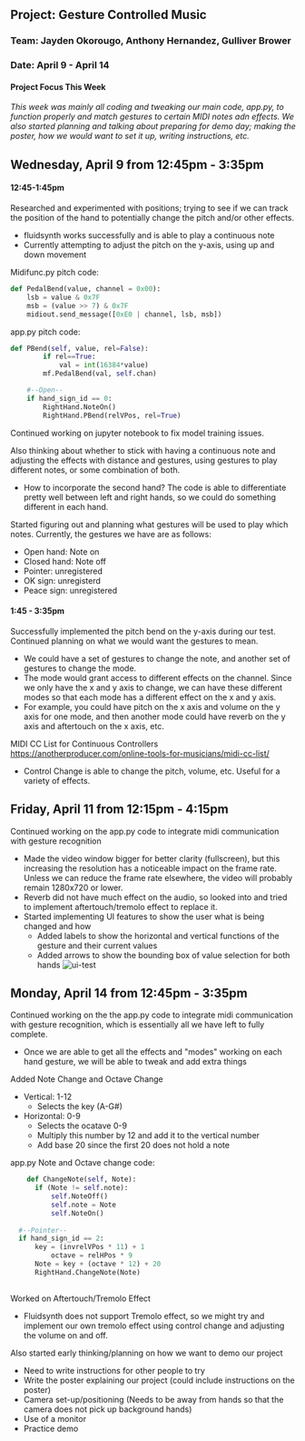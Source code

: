 ## Project: Gesture Controlled Music
### Team: Jayden Okorougo, Anthony Hernandez, Gulliver Brower
### Date: April 9 - April 14

#### Project Focus This Week
*This week was mainly all coding and tweaking our main code, app.py, to function properly and match gestures to certain MIDI notes adn effects. We also started planning and talking about preparing for demo day; making the poster, how we would want to set it up, writing instructions, etc.*

## Wednesday, April 9 from 12:45pm - 3:35pm
#### 12:45-1:45pm
Researched and experimented with positions; trying to see if we can track the position of the hand to potentially change the pitch and/or other effects.
* fluidsynth works successfully and is able to play a continuous note
* Currently attempting to adjust the pitch on the y-axis, using up and down movement

Midifunc.py pitch code:
```python
def PedalBend(value, channel = 0x00):
    lsb = value & 0x7F
    msb = (value >> 7) & 0x7F
    midiout.send_message([0xE0 | channel, lsb, msb])
```

app.py pitch code:
```python
def PBend(self, value, rel=False):
        if rel==True:
            val = int(16384*value)
        mf.PedalBend(val, self.chan)

	#--Open--
	if hand_sign_id == 0:
	    RightHand.NoteOn()
	    RightHand.PBend(relVPos, rel=True)
```

Continued working on jupyter notebook to fix model training issues.

Also thinking about whether to stick with having a continuous note and adjusting the effects with distance and gestures, using gestures to play different notes, or some combination of both.
* How to incorporate the second hand? The code is able to differentiate pretty well between left and right hands, so we could do something different in each hand.

Started figuring out and planning what gestures will be used to play which notes. Currently, the gestures we have are as follows:
* Open hand: Note on
* Closed hand: Note off
* Pointer: unregistered
* OK sign: unregisterd
* Peace sign: unregistered
#### 1:45 - 3:35pm
Successfully implemented the pitch bend on the y-axis during our test.
Continued planning on what we would want the gestures to mean.
* We could have a set of gestures to change the note, and another set of gestures to change the mode.
* The mode would grant access to different effects on the channel. Since we only have the x and y axis to change, we can have these different modes so that each mode has a different effect on the x and y axis.
* For example, you could have pitch on the x axis and volume on the y axis for one mode, and then another mode could have reverb on the y axis and aftertouch on the x axis, etc. 

MIDI CC List for Continuous Controllers
https://anotherproducer.com/online-tools-for-musicians/midi-cc-list/
* Control Change is able to change the pitch, volume, etc. Useful for a variety of effects.

## Friday, April 11 from 12:15pm - 4:15pm

Continued working on the app.py code to integrate midi communication with gesture recognition
* Made the video window bigger for better clarity (fullscreen), but this increasing the resolution has a noticeable impact on the frame rate. Unless we can reduce the frame rate elsewhere, the video will probably remain 1280x720 or lower.
* Reverb did not have much effect on the audio, so looked into and tried to implement aftertouch/tremolo effect to replace it.
* Started implementing UI features to show the user what is being changed and how
	* Added labels to show the horizontal and vertical functions of the gesture and their current values
	* Added arrows to show the bounding box of value selection for both hands
 ![ui-test](https://github.com/user-attachments/assets/4fe1fbb5-e5bb-4cb6-9a3e-d4f23cb156b5)


## Monday, April 14 from 12:45pm - 3:35pm

Continued working on the the app.py code to integrate midi communication with gesture recognition, which is essentially all we have left to fully complete. 
* Once we are able to get all the effects and "modes" working on each hand gesture, we will be able to tweak and add extra things


Added Note Change and Octave Change
* Vertical: 1-12
	* Selects the key (A-G#) 
* Horizontal: 0-9
  	* Selects the ocatave 0-9
	* Multiply this number by 12 and add it to the vertical number
 	* Add base 20 since the first 20 does not hold a note

app.py Note and Octave change code:

  ```python
      def ChangeNote(self, Note):
        if (Note != self.note):
            self.NoteOff()
            self.note = Note
            self.NoteOn()
	
 	#--Pointer--
  	if hand_sign_id == 2:
  	    key = (invrelVPos * 11) + 1
            octave = relHPos * 9
  	    Note = key + (octave * 12) + 20
   	    RightHand.ChangeNote(Note)
	
  ```

Worked on Aftertouch/Tremolo Effect
* Fluidsynth does not support Tremolo effect, so we might try and implement our own tremolo effect using control change and adjusting the volume on and off.

Also started early thinking/planning on how we want to demo our project
* Need to write instructions for other people to try
* Write the poster explaining our project (could include instructions on the poster)
* Camera set-up/positioning (Needs to be away from hands so that the camera does not pick up background hands)
* Use of a monitor
* Practice demo
